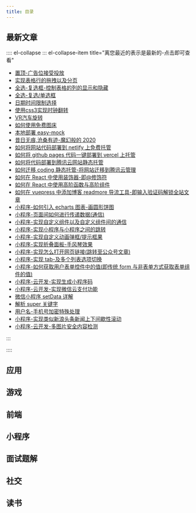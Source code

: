 ```yaml
---
title: 目录
---
```


<form-weather />
<charts-home />
<form-Search />

<Meting server="netease"
        type="playlist"
        mid="784399723"
        :list-folded="true"/>

## 最新文章

<TOC />

:::: el-collapse
::: el-collapse-item title="离您最近的表示是最新的-点击即可查看"

- [置顶-广告位接受投放](../adverent/)
- [实现表格行的拖拽以及分页](../fontend/css/business-col-draw)
- [全选-复选框-控制表格的列的显示和隐藏](../fontend/css/business-control-col-show)
- [全选-复选/单选框](../fontend/css/business-select-all)
- [日期时间限制选择](../fontend/css/bussiness-date-limit-select)
- [使用css3实现时钟翻转](../fontend/css/animate-flip-clock)
- [VR汽车旋转](../fontend/css/animate-car-vr)
- [如何使用免费图床](../fontend/tools/how-use-free-drawbed)
- [本地部署 easy-mock](../fontend/tools/local-deploy-easy-mock)
- [昔日无痕,沧桑有迹-魔幻般的 2020](../read/replay/look-back-2020)
- [如何将网站代码部署到 netlify 上免费托管](../fontend/tools/netlify-hosting)
- [如何将 github pages 代码一键部署到 vercel 上托管](../fontend/tools/vercel-hosting)
- [如何将代码部署到腾讯云网站静态托管](../fontend/tools/tencent-cloud-website-host)
- [如何迁移 coding 静态托管-将网站迁移到腾讯云管理](../fontend/tools/transfer-coding-to-tengxun)
- [如何在 React 中使用装饰器-即@修饰符](../fontend/framework/advance-react-use-decorator)
- [如何在 React 中使用高阶函数与高阶组件](../fontend/framework/advance-highfun-and-component)
- [如何在 vuepress 中添加博客 readmore 导流工具-即输入验证码解锁全站文章](../fontend/tools/add-blog-guide)
- [小程序-如何引入 echarts 图表-画圆形饼图](../wechat/minprogram/import-pie-echart)
- [小程序-页面间如何进行传递数据(通信)](../wechat/minprogram/page-between-transdata)
- [小程序-实现自定义组件以及自定义组件间的通信](../wechat/minprogram/custom-components)
- [小程序-实现小程序与小程序之间的跳转](../wechat/minprogram/jump-between-apples)
- [小程序-实现自定义动画弹框/提示框果](../wechat/minprogram/custom-alert-box)
- [小程序-实现折叠面板-手风琴效果](../wechat/minprogram/accordion-effect)
- [小程序-实现怎么打开网页链接(跳转至公众号文章)](../wechat/minprogram/usewebview-open-webpage)
- [小程序-实现 tab-及多个列表选项切换](../wechat/minprogram/tab-list-change)
- [小程序-如何获取用户表单控件中的值(即传统 form 与非表单方式获取表单组件的值)](../wechat/minprogram/get-inputval)
- [小程序-云开发-实现生成小程序码](../wechat/cloudev/cloud-create-small-code)
- [小程序-云开发-实现微信云支付功能](../wechat/cloudev/cloud-payment-function)
- [微信小程序 setData 详解](../wechat/minprogram/setdata-detail)
- [解析 super 关键字](../fontend/js/resolve-super-keyword)
- [用户名-手机号加密特殊处理](/fontend/js/utils-name-mobile-encrye)
- [小程序-实现类似新浪头条新闻上下间歇性滚动](../wechat/minprogram/new-scroll-up-down)
- [小程序-云开发-多图片安全内容检测](../wechat/cloudev/img-security-check)

:::

::::

## 应用

<latest-Apply />

## 游戏

<latest-Games />

## 前端

<latest-FontEnd />

## 小程序

<latest-MinProgram />

## 面试题解

<latest-InterviewTip />

## 社交

<latest-Social />

## 读书

<latest-ReadBook />

<footer-FooterLink :isShareLink="true" :isDaShang="true" />

<footer-FeedBack />

